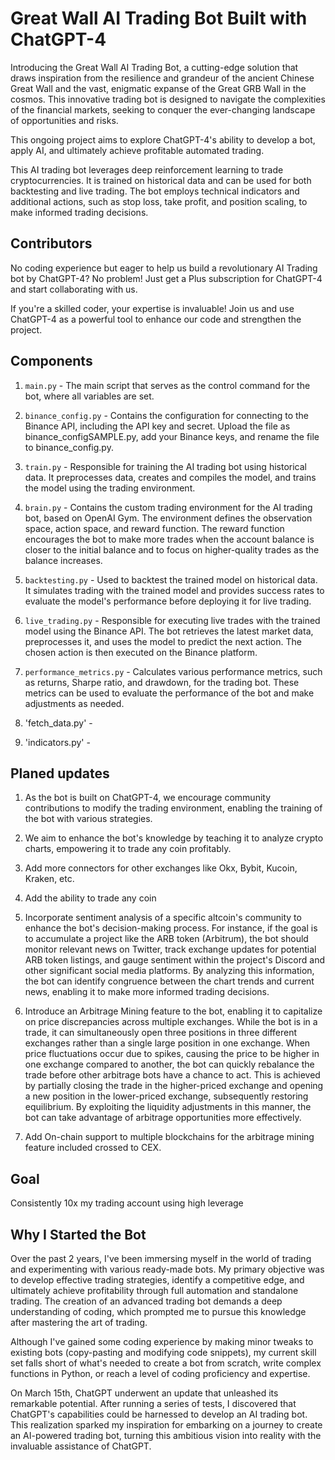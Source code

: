 # Great Wall AI Trading Bot Built with ChatGPT-4

Introducing the Great Wall AI Trading Bot, a cutting-edge solution that draws inspiration from the resilience and grandeur of the ancient Chinese Great Wall and the vast, enigmatic expanse of the Great GRB Wall in the cosmos. This innovative trading bot is designed to navigate the complexities of the financial markets, seeking to conquer the ever-changing landscape of opportunities and risks.

This ongoing project aims to explore ChatGPT-4's ability to develop a bot, apply AI, and ultimately achieve profitable automated trading.

This AI trading bot leverages deep reinforcement learning to trade cryptocurrencies. It is trained on historical data and can be used for both backtesting and live trading. The bot employs technical indicators and additional actions, such as stop loss, take profit, and position scaling, to make informed trading decisions.

## Contributors
No coding experience but eager to help us build a revolutionary AI Trading bot by ChatGPT-4? No problem! Just get a Plus subscription for ChatGPT-4 and start collaborating with us.

If you're a skilled coder, your expertise is invaluable! Join us and use ChatGPT-4 as a powerful tool to enhance our code and strengthen the project.

## Components

1. `main.py` - The main script that serves as the control command for the bot, where all variables are set.

2. `binance_config.py` - Contains the configuration for connecting to the Binance API, including the API key and secret. Upload the file as binance_configSAMPLE.py, add your Binance keys, and rename the file to binance_config.py.

3. `train.py` - Responsible for training the AI trading bot using historical data. It preprocesses data, creates and compiles the model, and trains the model using the trading environment.

4. `brain.py` - Contains the custom trading environment for the AI trading bot, based on OpenAI Gym. The environment defines the observation space, action space, and reward function. The reward function encourages the bot to make more trades when the account balance is closer to the initial balance and to focus on higher-quality trades as the balance increases.

5. `backtesting.py` - Used to backtest the trained model on historical data. It simulates trading with the trained model and provides success rates to evaluate the model's performance before deploying it for live trading.

6. `live_trading.py` - Responsible for executing live trades with the trained model using the Binance API. The bot retrieves the latest market data, preprocesses it, and uses the model to predict the next action. The chosen action is then executed on the Binance platform.

7. `performance_metrics.py` - Calculates various performance metrics, such as returns, Sharpe ratio, and drawdown, for the trading bot. These metrics can be used to evaluate the performance of the bot and make adjustments as needed.

8. 'fetch_data.py' - 

9. 'indicators.py' - 


## Planed updates

1. As the bot is built on ChatGPT-4, we encourage community contributions to modify the trading environment, enabling the training of the bot with various strategies.

2. We aim to enhance the bot's knowledge by teaching it to analyze crypto charts, empowering it to trade any coin profitably.

3. Add more connectors for other exchanges like Okx, Bybit, Kucoin, Kraken, etc.

4. Add the ability to trade any coin

5. Incorporate sentiment analysis of a specific altcoin's community to enhance the bot's decision-making process. For instance, if the goal is to accumulate a project like the ARB token (Arbitrum), the bot should monitor relevant news on Twitter, track exchange updates for potential ARB token listings, and gauge sentiment within the project's Discord and other significant social media platforms. By analyzing this information, the bot can identify congruence between the chart trends and current news, enabling it to make more informed trading decisions.

6. Introduce an Arbitrage Mining feature to the bot, enabling it to capitalize on price discrepancies across multiple exchanges. While the bot is in a trade, it can simultaneously open three positions in three different exchanges rather than a single large position in one exchange. When price fluctuations occur due to spikes, causing the price to be higher in one exchange compared to another, the bot can quickly rebalance the trade before other arbitrage bots have a chance to act. This is achieved by partially closing the trade in the higher-priced exchange and opening a new position in the lower-priced exchange, subsequently restoring equilibrium. By exploiting the liquidity adjustments in this manner, the bot can take advantage of arbitrage opportunities more effectively.

7. Add On-chain support to multiple blockchains for the arbitrage mining feature included crossed to CEX.

## Goal

Consistently 10x my trading account using high leverage

## Why I Started the Bot
Over the past 2 years, I've been immersing myself in the world of trading and experimenting with various ready-made bots. My primary objective was to develop effective trading strategies, identify a competitive edge, and ultimately achieve profitability through full automation and standalone trading. The creation of an advanced trading bot demands a deep understanding of coding, which prompted me to pursue this knowledge after mastering the art of trading.

Although I've gained some coding experience by making minor tweaks to existing bots (copy-pasting and modifying code snippets), my current skill set falls short of what's needed to create a bot from scratch, write complex functions in Python, or reach a level of coding proficiency and expertise.

On March 15th, ChatGPT underwent an update that unleashed its remarkable potential. After running a series of tests, I discovered that ChatGPT's capabilities could be harnessed to develop an AI trading bot. This realization sparked my inspiration for embarking on a journey to create an AI-powered trading bot, turning this ambitious vision into reality with the invaluable assistance of ChatGPT.